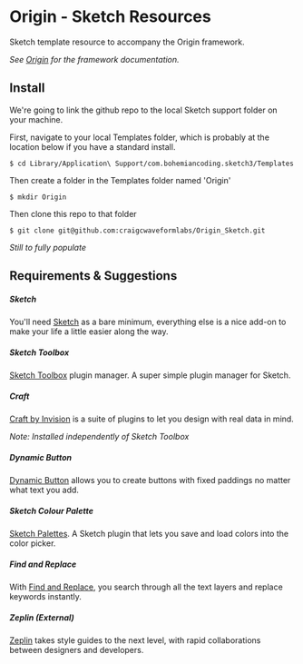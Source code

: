 # Origin - Sketch Resources

Sketch template resource to accompany the Origin framework.


*See [Origin](http://fac.github.io/origin/) for the framework documentation.*


## Install

We're going to link the github repo to the local Sketch support folder on your machine.

First, navigate to your local Templates folder, which is probably at the location below if you have a standard install.

```
$ cd Library/Application\ Support/com.bohemiancoding.sketch3/Templates
```

Then create a folder in the Templates folder named 'Origin'

```
$ mkdir Origin
```

Then clone this repo to that folder

```
$ git clone git@github.com:craigcwaveformlabs/Origin_Sketch.git
```



*Still to fully populate*


## Requirements & Suggestions


##### Sketch

You'll need [Sketch](https://www.sketchapp.com) as a bare minimum, everything else is a nice add-on to make your life a little easier along the way.

##### Sketch Toolbox

[Sketch Toolbox](http://sketchtoolbox.com/) plugin manager. A super simple plugin manager for Sketch.

##### Craft

[Craft by Invision](https://www.invisionapp.com/craft) is a suite of plugins to let you design with real data in mind.

*Note: Installed independently of Sketch Toolbox*

##### Dynamic Button

[Dynamic Button](https://github.com/ddwht/sketch-dynamic-button) allows you to create buttons with fixed paddings no matter what text you add.

##### Sketch Colour Palette

[Sketch Palettes](https://github.com/andrewfiorillo/sketch-palettes). A Sketch plugin that lets you save and load colors into the color picker.

##### Find and Replace

With [Find and Replace](https://github.com/mscodemonkey/Sketch-Find-And-Replace), you search through all the text layers and replace keywords instantly.

##### Zeplin (External)

[Zeplin](https://zeplin.io/) takes style guides to the next level, with rapid collaborations between designers and developers.
